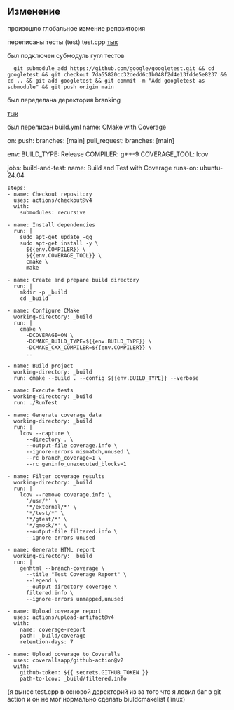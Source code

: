 ## Изменение 
произошло глобальное измение репозитория 

переписаны тесты (test)
test.cpp
[тык](https://github.com/Mursulov/lab05/blob/main/test.cpp)
   
  был подключен субмодуль гугл тестов 

      git submodule add https://github.com/google/googletest.git && cd googletest && git checkout 7da55820cc32dedd6c1b048f2d4e13fdde5e8237 && cd .. && git add googletest && git commit -m "Add googletest as submodule" && git push origin main

был переделана деректория branking 

[тык](https://github.com/Mursulov/lab05/tree/main/banking)


был переписан build.yml 
name: CMake with Coverage

on:
  push:
    branches: [main]
  pull_request:
    branches: [main]

env:
  BUILD_TYPE: Release
  COMPILER: g++-9
  COVERAGE_TOOL: lcov

jobs:
  build-and-test:
    name: Build and Test with Coverage
    runs-on: ubuntu-24.04

    steps:
    - name: Checkout repository
      uses: actions/checkout@v4
      with:
        submodules: recursive

    - name: Install dependencies
      run: |
        sudo apt-get update -qq
        sudo apt-get install -y \
          ${{env.COMPILER}} \
          ${{env.COVERAGE_TOOL}} \
          cmake \
          make

    - name: Create and prepare build directory
      run: |
        mkdir -p _build
        cd _build

    - name: Configure CMake
      working-directory: _build
      run: |
        cmake \
          -DCOVERAGE=ON \
          -DCMAKE_BUILD_TYPE=${{env.BUILD_TYPE}} \
          -DCMAKE_CXX_COMPILER=${{env.COMPILER}} \
          ..

    - name: Build project
      working-directory: _build
      run: cmake --build . --config ${{env.BUILD_TYPE}} --verbose

    - name: Execute tests
      working-directory: _build
      run: ./RunTest

    - name: Generate coverage data
      working-directory: _build
      run: |
        lcov --capture \
          --directory . \
          --output-file coverage.info \
          --ignore-errors mismatch,unused \
          --rc branch_coverage=1 \
          --rc geninfo_unexecuted_blocks=1

    - name: Filter coverage results
      working-directory: _build
      run: |
        lcov --remove coverage.info \
          '/usr/*' \
          '*/external/*' \
          '*/test/*' \
          '*/gtest/*' \
          '*/gmock/*' \
          --output-file filtered.info \
          --ignore-errors unused

    - name: Generate HTML report
      working-directory: _build
      run: |
        genhtml --branch-coverage \
          --title "Test Coverage Report" \
          --legend \
          --output-directory coverage \
          filtered.info \
          --ignore-errors unmapped,unused

    - name: Upload coverage report
      uses: actions/upload-artifact@v4
      with:
        name: coverage-report
        path: _build/coverage
        retention-days: 7

    - name: Upload coverage to Coveralls
      uses: coverallsapp/github-action@v2
      with:
        github-token: ${{ secrets.GITHUB_TOKEN }}
        path-to-lcov: _build/filtered.info

  

(я вынес test.cpp в основой деректорий из за того что я ловил баг в git action и он не мог нормально сделать biuldcmakelist (linux)
